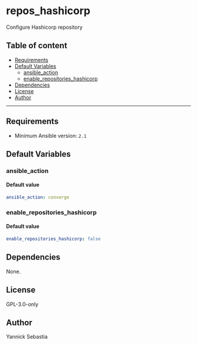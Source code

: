 # repos_hashicorp

Configure Hashicorp repository

## Table of content

- [Requirements](#requirements)
- [Default Variables](#default-variables)
  - [ansible_action](#ansible_action)
  - [enable_repositories_hashicorp](#enable_repositories_hashicorp)
- [Dependencies](#dependencies)
- [License](#license)
- [Author](#author)

---

## Requirements

- Minimum Ansible version: `2.1`

## Default Variables

### ansible_action

#### Default value

```YAML
ansible_action: converge
```

### enable_repositories_hashicorp

#### Default value

```YAML
enable_repositories_hashicorp: false
```

## Dependencies

None.

## License

GPL-3.0-only

## Author

Yannick Sebastia
